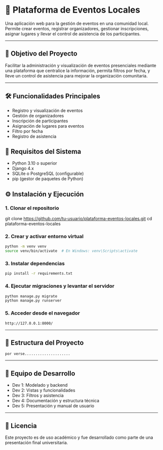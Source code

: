 
# 🎉 Plataforma de Eventos Locales

Una aplicación web para la gestión de eventos en una comunidad local. Permite crear eventos, registrar organizadores, gestionar inscripciones, asignar lugares y llevar el control de asistencia de los participantes.

---

## 📌 Objetivo del Proyecto

Facilitar la administración y visualización de eventos presenciales mediante una plataforma que centralice la información, permita filtros por fecha, y lleve un control de asistencia para mejorar la organización comunitaria.

---

## 🛠️ Funcionalidades Principales

- Registro y visualización de eventos
- Gestión de organizadores
- Inscripción de participantes
- Asignación de lugares para eventos
- Filtro por fecha
- Registro de asistencia



## 🧰 Requisitos del Sistema

- Python 3.10 o superior
- Django 4.x
- SQLite o PostgreSQL (configurable)
- pip (gestor de paquetes de Python)



## ⚙️ Instalación y Ejecución

### 1. Clonar el repositorio

git clone https://github.com/tu-usuario/plataforma-eventos-locales.git
cd plataforma-eventos-locales

### 2. Crear y activar entorno virtual

```bash
python -m venv venv
source venv/bin/activate  # En Windows: venv\Scripts\activate
```

### 3. Instalar dependencias

```bash
pip install -r requirements.txt
```

### 4. Ejecutar migraciones y levantar el servidor

```bash
python manage.py migrate
python manage.py runserver
```

### 5. Acceder desde el navegador

```
http://127.0.0.1:8000/
```

---

## 📁 Estructura del Proyecto

```
por verse.....................
```

---

## 📅 Equipo de Desarrollo

* Dev 1: Modelado y backend 
* Dev 2: Vistas y funcionalidades
* Dev 3: Filtros y asistencia
* Dev 4: Documentación y estructura técnica
* Dev 5: Presentación y manual de usuario

---

## 📌 Licencia

Este proyecto es de uso académico y fue desarrollado como parte de una presentación final universitaria.



